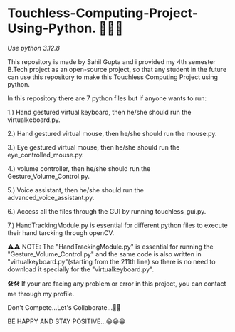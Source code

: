 # Touchless-Computing-Project-Using-Python. 🚀🚀🚀

*Use python 3.12.8*

This repository is made by Sahil Gupta and i provided my 4th semester B.Tech project as an open-source project, so that any student in the future can use this repository to make this Touchless Computing Project using python.

In this repository there are 7 python files but if anyone wants to run: 

1.) Hand gestured virtual keyboard, then he/she should run the virtualkeboard.py. 

2.) Hand gestured virtual mouse, then he/she should run the mouse.py.

3.) Eye gestured virtual mouse, then he/she should run the eye_controlled_mouse.py.

4.) volume controller, then he/she should run the Gesture_Volume_Control.py.

5.) Voice assistant, then he/she should run the advanced_voice_assistant.py.

6.) Access all the files through the GUI by running touchless_gui.py.

7.) HandTrackingModule.py is essential for different python files to execute their hand tarcking through openCV.

⚠️⚠️ NOTE: The "HandTrackingModule.py" is essential for running the "Gesture_Volume_Control.py" and the same code is also written in "virtualkeyboard.py"(starting from the        211th line) so there is no need to download it specially for the "virtualkeyboard.py".

🛠️🛠 If your are facing any problem or error in this project, you can contact me through my profile.

Don't Compete...Let's Collaborate...🤝🤝	

BE HAPPY AND STAY POSITIVE...😀😀😀
